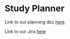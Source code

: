 # Study Planner

Link to our planning doc [here](https://otagouni-my.sharepoint.com/:w:/r/personal/hoplu238_student_otago_ac_nz/_layouts/15/Doc.aspx?sourcedoc=%7BF94AC2B6-6452-4453-A38A-EF168D81AD7D%7D&file=COSC345%20Assignment%201%20Final.docx&action=default&mobileredirect=true&DefaultItemOpen=1&login_hint=cusai543%40student.otago.ac.nz&ct=1723170586851&wdOrigin=OFFICECOM-WEB.START.REC&cid=02e0c9b3-a619-41ba-b89b-201fd8585a81&wdPreviousSessionSrc=HarmonyWeb&wdPreviousSession=720c3c41-c4d4-4d4b-9ad3-a0c16f644ad0)


Link to our Jira [here](https://no-pie-charts.atlassian.net/jira/software/projects/SCRUM/boards/1/backlog)
